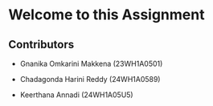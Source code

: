 # Welcome to this Assignment

## Contributors

- Gnanika Omkarini Makkena (23WH1A0501)

- Chadagonda Harini Reddy (24WH1A0589)

- Keerthana Annadi (24WH1A05U5)